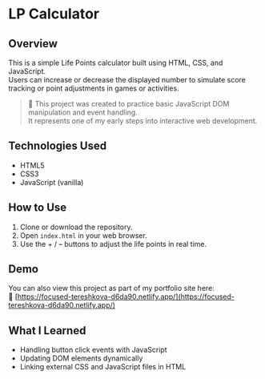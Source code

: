 # LP Calculator

## Overview
This is a simple Life Points calculator built using HTML, CSS, and JavaScript.  
Users can increase or decrease the displayed number to simulate score tracking or point adjustments in games or activities.

> 🧠 This project was created to practice basic JavaScript DOM manipulation and event handling.  
> It represents one of my early steps into interactive web development.

## Technologies Used
- HTML5  
- CSS3  
- JavaScript (vanilla)

## How to Use
1. Clone or download the repository.
2. Open `index.html` in your web browser.
3. Use the + / – buttons to adjust the life points in real time.

## Demo
You can also view this project as part of my portfolio site here:  
🔗 [https://focused-tereshkova-d6da90.netlify.app/](https://focused-tereshkova-d6da90.netlify.app/)

## What I Learned
- Handling button click events with JavaScript  
- Updating DOM elements dynamically  
- Linking external CSS and JavaScript files in HTML
